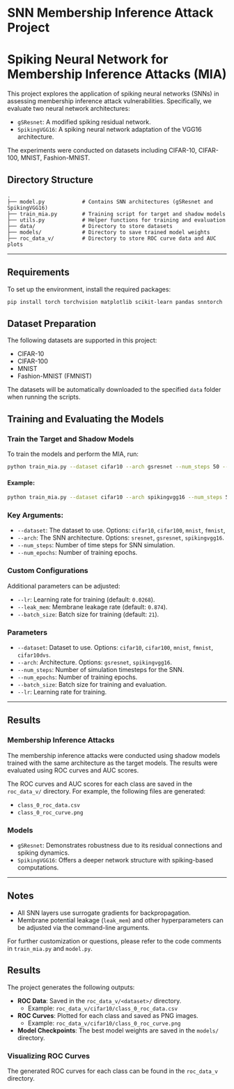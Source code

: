 
# SNN Membership Inference Attack Project

# Spiking Neural Network for Membership Inference Attacks (MIA)

This project explores the application of spiking neural networks (SNNs) in assessing membership inference attack vulnerabilities. Specifically, we evaluate two neural network architectures:
- `gSResnet`: A modified spiking residual network.
- `SpikingVGG16`: A spiking neural network adaptation of the VGG16 architecture.

The experiments were conducted on datasets including CIFAR-10, CIFAR-100, MNIST, Fashion-MNIST.



## Directory Structure

```plaintext
.
├── model.py            # Contains SNN architectures (gSResnet and SpikingVGG16)
├── train_mia.py        # Training script for target and shadow models
├── utils.py            # Helper functions for training and evaluation
├── data/               # Directory to store datasets
├── models/             # Directory to save trained model weights
├── roc_data_v/         # Directory to store ROC curve data and AUC plots
```

---


## Requirements

To set up the environment, install the required packages:

```bash
pip install torch torchvision matplotlib scikit-learn pandas snntorch
```

## Dataset Preparation

The following datasets are supported in this project:
- CIFAR-10
- CIFAR-100
- MNIST
- Fashion-MNIST (FMNIST)

The datasets will be automatically downloaded to the specified `data` folder when running the scripts.

## Training and Evaluating the Models

### Train the Target and Shadow Models

To train the models and perform the MIA, run:

```bash
python train_mia.py --dataset cifar10 --arch gsresnet --num_steps 50 --num_epochs 70 --batch_size 128 --lr 0.0268
```

#### Example:
```bash
python train_mia.py --dataset cifar10 --arch spikingvgg16 --num_steps 50 --num_epochs 70 --batch_size 128 --lr 0.0268
```

### Key Arguments:

- `--dataset`: The dataset to use. Options: `cifar10`, `cifar100`, `mnist`, `fmnist`, 
- `--arch`: The SNN architecture. Options: `sresnet`, `gsresnet`, `spikingvgg16`.
- `--num_steps`: Number of time steps for SNN simulation.
- `--num_epochs`: Number of training epochs.

### Custom Configurations

Additional parameters can be adjusted:
- `--lr`: Learning rate for training (default: `0.0268`).
- `--leak_mem`: Membrane leakage rate (default: `0.874`).
- `--batch_size`: Batch size for training (default: `21`).


### Parameters
- `--dataset`: Dataset to use. Options: `cifar10`, `cifar100`, `mnist`, `fmnist`, `cifar10dvs`.
- `--arch`: Architecture. Options: `gsresnet`, `spikingvgg16`.
- `--num_steps`: Number of simulation timesteps for the SNN.
- `--num_epochs`: Number of training epochs.
- `--batch_size`: Batch size for training and evaluation.
- `--lr`: Learning rate for training.

---

## Results

### Membership Inference Attacks
The membership inference attacks were conducted using shadow models trained with the same architecture as the target models. The results were evaluated using ROC curves and AUC scores.

The ROC curves and AUC scores for each class are saved in the `roc_data_v/` directory. For example, the following files are generated:
- `class_0_roc_data.csv`
- `class_0_roc_curve.png`

### Models
- `gSResnet`: Demonstrates robustness due to its residual connections and spiking dynamics.
- `SpikingVGG16`: Offers a deeper network structure with spiking-based computations.

---

## Notes
- All SNN layers use surrogate gradients for backpropagation.
- Membrane potential leakage (`leak_mem`) and other hyperparameters can be adjusted via the command-line arguments.

For further customization or questions, please refer to the code comments in `train_mia.py` and `model.py`.


## Results

The project generates the following outputs:

- **ROC Data**: Saved in the `roc_data_v/<dataset>/` directory.
  - Example: `roc_data_v/cifar10/class_0_roc_data.csv`
- **ROC Curves**: Plotted for each class and saved as PNG images.
  - Example: `roc_data_v/cifar10/class_0_roc_curve.png`
- **Model Checkpoints**: The best model weights are saved in the `models/` directory.

### Visualizing ROC Curves

The generated ROC curves for each class can be found in the `roc_data_v` directory.


